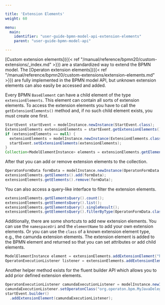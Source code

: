 ```yaml
---

title: 'Extension Elements'
weight: 60

menu:
  main:
    identifier: "user-guide-bpmn-model-api-extension-elements"
    parent: "user-guide-bpmn-model-api"

---
```



[Custom extension elements]({{< ref "/manual/reference/bpmn20/custom-extensions/_index.md" >}}) are a standardized way to extend the BPMN model.
The [Operaton extension elements]({{< ref "/manual/reference/bpmn20/custom-extensions/extension-elements.md" >}}) are fully implemented in the BPMN model API, but unknown extension elements can also easily be accessed and added.

Every BPMN `BaseElement` can have a child element of the type `extensionElements`.
This element can contain all sorts of extension elements. To access the
extension elements you have to call the `getExtensionElements()` method and,
if no such child element exists, you must create one first.

```java
StartEvent startEvent = modelInstance.newInstance(StartEvent.class);
ExtensionElements extensionElements = startEvent.getExtensionElements();
if (extensionElements == null) {
  extensionElements = modelInstance.newInstance(ExtensionElements.class);
  startEvent.setExtensionElements(extensionElements);
}
Collection<ModelElementInstance> elements = extensionElements.getElements();
```

After that you can add or remove extension elements to the collection.

```java
OperatonFormData formData = modelInstance.newInstance(OperatonFormData.class);
extensionElements.getElements().add(formData);
extensionElements.getElements().remove(formData);
```

You can also access a query-like interface to filter the extension elements.

```java
extensionElements.getElementsQuery().count();
extensionElements.getElementsQuery().list();
extensionElements.getElementsQuery().singleResult();
extensionElements.getElementsQuery().filterByType(OperatonFormData.class).singleResult();
```

Additionally, there are some shortcuts to add new extension elements. You can use
the `namespaceUri` and the `elementName` to add your own extension elements. Or
you can use the `class` of a known extension element type, e.g., the camunda
extension elements. The extension element is added to the BPMN element and returned
so that you can set attributes or add child elements.

```java
ModelElementInstance element = extensionElements.addExtensionElement("http://example.com/bpmn", "myExtensionElement");
OperatonExecutionListener listener = extensionElements.addExtensionElement(OperatonExecutionListener.class);
```

Another helper method exists for the fluent builder API which allows you to add prior defined extension elements.

```java
OperatonExecutionListener camundaExecutionListener = modelInstance.newInstance(OperatonExecutionListener.class);
camundaExecutionListener.setOperatonClass("org.operaton.bpm.MyJavaDelegte");
startEvent.builder()
  .addExtensionElement(camundaExecutionListener);
```
